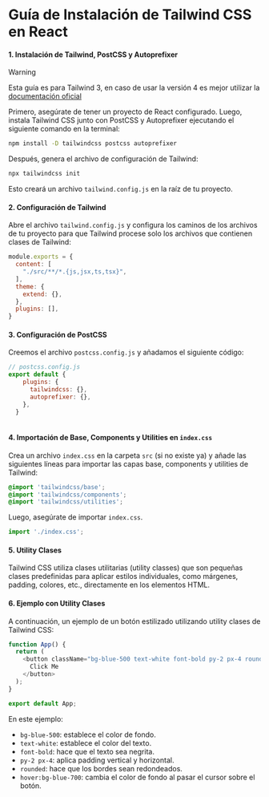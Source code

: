 # Guía de Instalación de Tailwind CSS en React

#### 1. Instalación de Tailwind, PostCSS y Autoprefixer

> [!WARNING]
> Esta guía es para Tailwind 3, en caso de usar la versión 4 es mejor utilizar la [documentación oficial](https://tailwindcss.com/docs/installation/using-vite)

Primero, asegúrate de tener un proyecto de React configurado. Luego, instala Tailwind CSS junto con PostCSS y Autoprefixer ejecutando el siguiente comando en la terminal:

```bash
npm install -D tailwindcss postcss autoprefixer
```

Después, genera el archivo de configuración de Tailwind:

```bash
npx tailwindcss init
```

Esto creará un archivo `tailwind.config.js` en la raíz de tu proyecto.

#### 2. Configuración de Tailwind

Abre el archivo `tailwind.config.js` y configura los caminos de los archivos de tu proyecto para que Tailwind procese solo los archivos que contienen clases de Tailwind:

```javascript
module.exports = {
  content: [
    "./src/**/*.{js,jsx,ts,tsx}",
  ],
  theme: {
    extend: {},
  },
  plugins: [],
}
```

#### 3. Configuración de PostCSS

Creemos el archivo `postcss.config.js` y añadamos el siguiente código:

```js
// postcss.config.js
export default {
    plugins: {
      tailwindcss: {},
      autoprefixer: {},
    },
  }
  
```

#### 4. Importación de Base, Components y Utilities en `index.css`

Crea un archivo `index.css` en la carpeta `src` (si no existe ya) y añade las siguientes líneas para importar las capas base, components y utilities de Tailwind:

```css
@import 'tailwindcss/base';
@import 'tailwindcss/components';
@import 'tailwindcss/utilities';
```

Luego, asegúrate de importar `index.css`.

```javascript
import './index.css';
```

#### 5. Utility Clases

Tailwind CSS utiliza clases utilitarias (utility classes) que son pequeñas clases predefinidas para aplicar estilos individuales, como márgenes, padding, colores, etc., directamente en los elementos HTML.

#### 6. Ejemplo con Utility Clases

A continuación, un ejemplo de un botón estilizado utilizando utility clases de Tailwind CSS:

```javascript
function App() {
  return (
    <button className="bg-blue-500 text-white font-bold py-2 px-4 rounded hover:bg-blue-700">
      Click Me
    </button>
  );
}

export default App;
```

En este ejemplo:
- `bg-blue-500`: establece el color de fondo.
- `text-white`: establece el color del texto.
- `font-bold`: hace que el texto sea negrita.
- `py-2 px-4`: aplica padding vertical y horizontal.
- `rounded`: hace que los bordes sean redondeados.
- `hover:bg-blue-700`: cambia el color de fondo al pasar el cursor sobre el botón.
